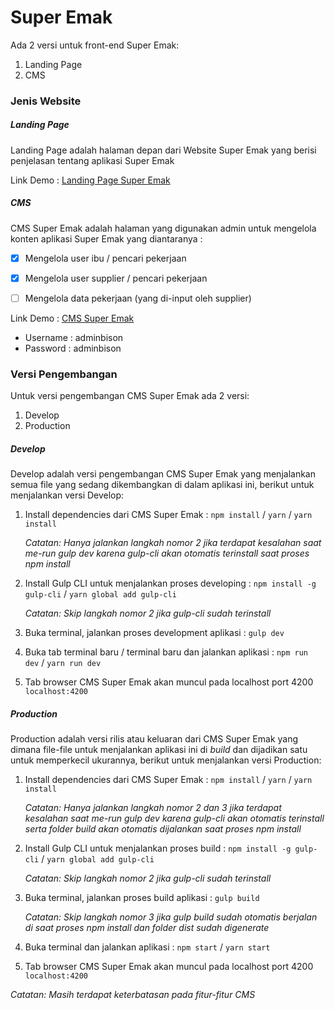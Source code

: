 Super Emak
==========
Ada 2 versi untuk front-end Super Emak:
1. Landing Page
2. CMS


### Jenis Website
##### Landing Page
   Landing Page adalah halaman depan dari Website Super Emak yang berisi penjelasan tentang aplikasi Super Emak


   Link Demo :
   [Landing Page Super Emak](http://superemak.herokuapp.com "Landing Page Super Emak")
##### CMS
   CMS Super Emak adalah halaman yang digunakan admin untuk mengelola konten aplikasi Super Emak yang diantaranya :
   - [x] Mengelola user ibu / pencari pekerjaan
   - [x] Mengelola user supplier / pencari pekerjaan
   - [ ] Mengelola data pekerjaan (yang di-input oleh supplier)
   

   Link Demo :
   [CMS Super Emak](http://super-emak.herokuapp.com "CMS Super Emak")
   * Username : adminbison
   * Password : adminbison


### Versi Pengembangan
Untuk versi pengembangan CMS Super Emak ada 2 versi:
1. Develop
2. Production


##### Develop
   Develop adalah versi pengembangan CMS Super Emak yang menjalankan semua file yang sedang dikembangkan di dalam aplikasi ini, berikut untuk menjalankan versi Develop:
   1. Install dependencies dari CMS Super Emak : `npm install` / `yarn` / `yarn install`


      *Catatan: Hanya jalankan langkah nomor 2 jika terdapat kesalahan saat me-run gulp dev karena gulp-cli akan otomatis terinstall saat proses npm install*
   2. Install Gulp CLI untuk menjalankan proses developing : `npm install -g gulp-cli` / `yarn global add gulp-cli`


      *Catatan: Skip langkah nomor 2 jika gulp-cli sudah terinstall*
   3. Buka terminal, jalankan proses development aplikasi : `gulp dev`
   4. Buka tab terminal baru / terminal baru dan jalankan aplikasi : `npm run dev` / `yarn run dev`
   5. Tab browser CMS Super Emak akan muncul pada localhost port 4200 `localhost:4200`
   

##### Production
   Production adalah versi rilis atau keluaran dari CMS Super Emak yang dimana file-file untuk menjalankan aplikasi ini di *build* dan dijadikan satu untuk memperkecil ukurannya, berikut untuk menjalankan versi Production:
   1. Install dependencies dari CMS Super Emak : `npm install` / `yarn` / `yarn install`


      *Catatan: Hanya jalankan langkah nomor 2 dan 3 jika terdapat kesalahan saat me-run gulp dev karena gulp-cli akan otomatis terinstall serta folder build akan otomatis dijalankan saat proses npm install*
   2. Install Gulp CLI untuk menjalankan proses build : `npm install -g gulp-cli` / `yarn global add gulp-cli`


      *Catatan: Skip langkah nomor 2 jika gulp-cli sudah terinstall*
   3. Buka terminal, jalankan proses build aplikasi : `gulp build`


      *Catatan: Skip langkah nomor 3 jika gulp build sudah otomatis berjalan di saat proses npm install dan folder dist sudah digenerate*
   4. Buka terminal dan jalankan aplikasi : `npm start` / `yarn start`
   5. Tab browser CMS Super Emak akan muncul pada localhost port 4200 `localhost:4200`



*Catatan: Masih terdapat keterbatasan pada fitur-fitur CMS*